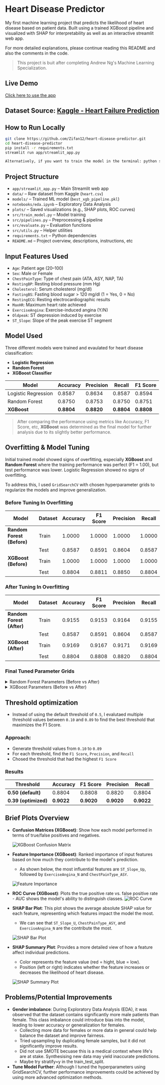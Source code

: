 
#  Heart Disease Predictor

My first machine learning project that predicts the likelihood of heart disease based on patient data. Built using a trained XGBoost pipeline and visualized with SHAP for interpretability as well as an interactive streamlit web app.

For more detailed explanations, please continue reading this README and also the comments in the code.

> This project is buit after completing Andrew Ng's Machine Learning Specialization.

## Live Demo
[Click here to use the app](https://heart-disease-predictor-zl.streamlit.app/)


## Dataset Source: [Kaggle - Heart Failure Prediction](https://www.kaggle.com/datasets/fedesoriano/heart-failure-prediction)


## How to Run Locally
```bash
git clone https://github.com/Zifan12/heart-disease-predictor.git
cd heart-disease-predictor
pip install -r requirements.txt
streamlit run app/streamlit_app.py

Alternatively, if you want to train the model in the terminal: python src/train_model.py
```

## Project Structure
- `app/streamlit_app.py` – Main Streamlit web app
- `data/` – Raw dataset from Kaggle (`heart.csv`)
- `models/` – Trained ML model (`best_xgb_pipeline.pkl`)
- `notebooks/eda.ipynb` – Exploratory Data Analysis
- `plots/` – Saved visualizations (e.g., SHAP plots, ROC curves)
- `src/train_model.py` – Model training 
- `src/pipelines.py` – Preprocessing & pipeline 
- `src/evaluate.py` – Evaluation functions
- `src/utils.py` – Helper utilities
- `requirements.txt` – Python dependencies
- `README.md` – Project overview, descriptions, instructions, etc

## Input Features Used

- `Age`: Patient age (20–100)
- `Sex`: Male or Female
- `ChestPainType`: Type of chest pain (ATA, ASY, NAP, TA)
- `RestingBP`: Resting blood pressure (mm Hg)
- `Cholesterol`: Serum cholesterol (mg/dl)
- `FastingBS`: Fasting blood sugar > 120 mg/dl (1 = Yes, 0 = No)
- `RestingECG`: Resting electrocardiographic results
- `MaxHR`: Maximum heart rate achieved
- `ExerciseAngina`: Exercise-induced angina (Y/N)
- `Oldpeak`: ST depression induced by exercise
- `ST_Slope`: Slope of the peak exercise ST segment

## Model Used 
Three different models were trained and evaulated for heart disease classification:
- **Logistic Regression**
- **Random Forest**
- **XGBoost Classifier**


| Model               | Accuracy | Precision | Recall | F1 Score |
|---------------------|----------|-----------|--------|----------|
| Logistic Regression |  0.8587  |  0.8634   | 0.8587 | 0.8594   |
| Random Forest       | 0.8750   | 0.8753    | 0.8750  | 0.8751  |
| **XGBoost**         | **0.8804** | **0.8820**  | **0.8804** | **0.8808** |

> After comparing the performance using metrics like Accuracy, F1 Score, etc,  **XGBoost** was determined as the final model for further analysis due to its slightly better performance.


## Overfitting & Model Tuning

Initial trained model showed signs of overfitting, especially **XGBoost** and **Random Forest** where the training performance was perfect (F1 = 1.00), but test performance was lower. Logistic Regression showed no signs of overfitting.

To address this, I used `GridSearchCV` with chosen hyperparameter grids to regularize the models and improve generalization.

### Before Tuning In Overfitting

| Model         | Dataset | Accuracy | F1 Score | Precision | Recall |
|---------------|---------|----------|----------|-----------|--------|
| **Random Forest (Before)** | Train   | 1.0000   | 1.0000   | 1.0000    | 1.0000 |
|                         | Test    | 0.8587   | 0.8591   | 0.8604    | 0.8587 |
| **XGBoost (Before)**     | Train   | 1.0000   | 1.0000   | 1.0000    | 1.0000 |
|                         | Test    | 0.8804   | 0.8811   | 0.8850    | 0.8804 |

### After Tuning In Overfitting

| Model         | Dataset | Accuracy | F1 Score | Precision | Recall |
|---------------|---------|----------|----------|-----------|--------|
| **Random Forest (After)** | Train   | 0.9155   | 0.9153    | 0.9164    |  0.9155 |
|                         | Test    | 0.8587   | 0.8591   | 0.8604    | 0.8587 |
| **XGBoost (After)**     | Train   | 0.9169    | 0.9167   |  0.9171     |  0.9169 |
|                         | Test    | 0.8804   | 0.8808   | 0.8820    | 0.8804 |

###  Final Tuned Parameter Grids
<details>
<summary>Random Forest Parameters (Before vs After)</summary>

**Before:**
```python
{
    'classifier__n_estimators': [100, 200],
    'classifier__max_depth': [None, 10, 20]
}

```
**After**
```python
{
    'classifier__n_estimators': [100, 200],
    'classifier__max_depth': [5, 8, 12],
    'classifier__min_samples_split': [5, 10],
    'classifier__min_samples_leaf': [3, 5, 8]
}
```
</details>

<details>
<summary> XGBoost Parameters (Before vs After)</summary>
**Before:**
```python
{
    'classifier__n_estimators': [100, 200],
    'classifier__max_depth': [None, 10, 20],
    'classifier__learning_rate': [0.01, 0.1, 0.2]
}
```
**After:**
```python
{
    'classifier__n_estimators': [100, 200],
    'classifier__max_depth': [5, 8, 12],
    'classifier__learning_rate': [0.01, 0.1, 0.2],
    'classifier__reg_alpha': [0, 0.1, 0.5, 1],
    'classifier__reg_lambda': [1, 5, 10]
}
```
</details> 

## Threshold optimization
- Instead of using the default threshold of `0.5`, I evalutaed multiple threshold values between `0.10` and `0.89` to find the best threshold that maximizes the F1 Score.

### Approach:
- Generate threshold values from `0.10` to `0.89`
- For each threshold, find the  `F1 Score`, `Precision`, and `Recall`
- Chosed the threshold that had the highest `F1 Score`

### Results

| Threshold | Accuracy | F1 Score | Precision | Recall |
|-----------|----------|----------|-----------|--------|
| **0.50 (default)** | 0.8804   | 0.8808   | 0.8820    | 0.8804 |
| **0.39 (optimized)** | **0.9022**   | **0.9020**   | **0.9020**    | **0.9022** |

## Brief Plots Overview 
- **Confusion Matrices (XGBoost)**: Show how each model performed in terms of true/false positives and negatives.

    ![XGBoost Confusion Matrix](plots/xgboost_confusion_matrix.png)
- **Feature Importance (XGBoost)**: Ranked importance of input features based on how much they contribute to the model's prediction. 
    - As shown below, the most influential features are `ST_Slope_Up`, followed by `ExerciseAngina_N` and `ChestPainType_ASY`.

    ![Feature Importance](plots/xgb_feature_importance.png)
- **ROC Curve (XGBoost)**: Plots the true positive rate vs. false positive rate - AUC shows the model's ability to distinguish classes.
    ![ROC Curve](plots/xgboost_roc_curve.png)
- **SHAP Bar Plot**: This plot shows the average absolute SHAP value for each feature, representing which features impact the model the most.
    - We can see that `ST_Slope_U`, `ChestPainType_ASY`, and `ExerciseAngina_N` are the contribute the most.

    ![SHAP Bar Plot](plots/shap_bar_plot.png)

- **SHAP Summary Plot**: Provides a more detailed view of how a feature affect individual predictions.
    - Color represents the feature value (red = hight, blue = low).
    - Position (left or right) indicates whether the feature increases or decreases the likelihood of heart disease.
    
    ![SHAP Summary Plot](plots/shap_summary_plot.png)



## Problems/Potential Improvements 
- **Gender imbalance**: During Exploratory Data Analysis (EDA), it was observed that the dataset contains significantly more male patients than female. This class imbalance could introduce bias into the model, leading to lower accuracy or generalization for females. 
    - Collecting more data for females or more data in general could help balance the dataset and improve fairness.
    - Tried upsampling by duplicating female samples, but it did not significantly improve results.
    - Did not use SMOTE becuase this is a medical context where life's are at stake. Synthesising new data may yield inaccurate predictions.
    - Maybe try stratify=y in the train_test_split.
- **Tune Model Further**: Although I tuned the hyperparameters using GridSearchCV, further performance improvements could be achieved by using more advanced optimization methods.
